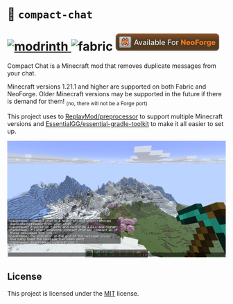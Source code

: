 <h1>
💬 <code>compact-chat</code>
<p></p>
<div>
    <a href="https://modrinth.com/mod/compact-chat">
        <img alt="modrinth" height="40" src="https://cdn.jsdelivr.net/npm/@intergrav/devins-badges@3/assets/compact/available/modrinth_vector.svg">
    </a>
    <img alt="fabric" height="40" src="https://cdn.jsdelivr.net/npm/@intergrav/devins-badges@3/assets/compact/supported/fabric_vector.svg">
    <img alt="fabric" height="40" src="https://raw.githubusercontent.com/Hyperbole-Devs/vectors/8494ec1ac495cfb481dc7e458356325510933eb0/assets/compact/supported/neoforge_vector.svg">
</div>
</h1>

Compact Chat is a Minecraft mod that removes duplicate messages from your chat.

Minecraft versions 1.21.1 and higher are supported on both Fabric and NeoForge. Older Minecraft versions may be
supported in the future if there is demand for them! <sub>(no, there will not be a Forge
port)</sb>

This project uses to [ReplayMod/preprocessor](https://github.com/ReplayMod/preprocessor/) to support multiple Minecraft
versions and [EssentialGG/essential-gradle-toolkit](https://github.com/essentialgg/essential-gradle-toolkit) to make it
all easier to set up.

![A screenshot of the Minecraft chat, showing compact-chat compacting multiple messages into a single line](.github/screenshot.png)

## License

This project is licensed under the [MIT](./LICENSE) license.
